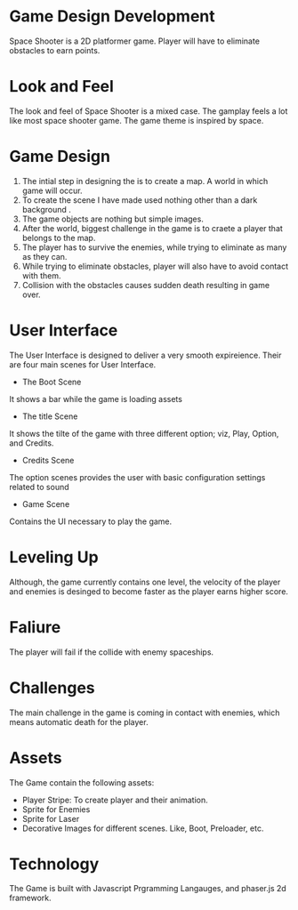 # Game Design Development

Space Shooter is a 2D platformer game. Player will have to eliminate obstacles to earn points.

# Look and Feel

The look and feel of Space Shooter is a mixed case. The gamplay feels a lot like most space shooter game. The game theme is inspired by space.

# Game Design

1. The intial step in designing the is to create a map. A world in which game will occur.
2. To create the scene I have made used nothing other than a dark background .
3. The game objects are nothing but simple images.
4. After the world, biggest challenge in the game is to craete a player that belongs to the map.
5. The player has to survive the enemies, while trying to eliminate as many as they can.
6. While trying to eliminate obstacles, player will also have to avoid contact with them.
7. Collision with the obstacles causes sudden death resulting in game over.

# User Interface

The User Interface is designed to deliver a very smooth expireience. Their are four main scenes for User Interface.

- The Boot Scene

It shows a bar while the game is loading assets

- The title Scene

It shows the tilte of the game with three different option; viz, Play, Option, and Credits.

- Credits Scene

The option scenes provides the user with basic configuration settings related to sound

- Game Scene

Contains the UI necessary to play the game.

# Leveling Up

Although, the game currently contains one level, the velocity of the player and enemies is desinged to become faster as the player earns higher score.

# Faliure

The player will fail if the collide with enemy spaceships.

# Challenges

The main challenge in the game is coming in contact with enemies, which means automatic death for the player.

# Assets

The Game contain the following assets:

- Player Stripe: To create player and their animation.
- Sprite for Enemies
- Sprite for Laser
- Decorative Images for different scenes. Like, Boot, Preloader, etc.

# Technology

The Game is built with Javascript Prgramming Langauges, and phaser.js 2d framework.
